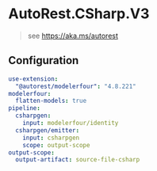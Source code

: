 # AutoRest.CSharp.V3
> see https://aka.ms/autorest

## Configuration
```yaml
use-extension:
  "@autorest/modelerfour": "4.8.221"
modelerfour:
  flatten-models: true
pipeline:
  csharpgen:
    input: modelerfour/identity
  csharpgen/emitter:
    input: csharpgen
    scope: output-scope
output-scope:
  output-artifact: source-file-csharp
```